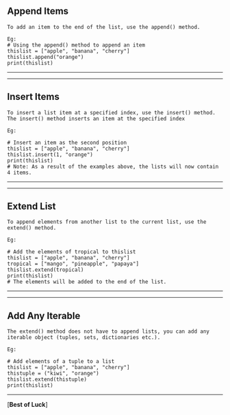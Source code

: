 Append Items
---
```
To add an item to the end of the list, use the append() method.

Eg:
# Using the append() method to append an item
thislist = ["apple", "banana", "cherry"]
thislist.append("orange")
print(thislist)
```
----------------------------------------------------------------------------------------------------
----------

Insert Items
---
```
To insert a list item at a specified index, use the insert() method.
The insert() method inserts an item at the specified index

Eg:

# Insert an item as the second position
thislist = ["apple", "banana", "cherry"]
thislist.insert(1, "orange")
print(thislist)
# Note: As a result of the examples above, the lists will now contain 4 items.
```

---------------------------------------------------------------------------------------------------
-----------

Extend List
---
```
To append elements from another list to the current list, use the extend() method.

Eg:

# Add the elements of tropical to thislist
thislist = ["apple", "banana", "cherry"]
tropical = ["mango", "pineapple", "papaya"]
thislist.extend(tropical)
print(thislist)
# The elements will be added to the end of the list.
```

--------------------------------------------------------------------------------------------------
------------


Add Any Iterable
---

```
The extend() method does not have to append lists, you can add any iterable object (tuples, sets, dictionaries etc.).

Eg:

# Add elements of a tuple to a list
thislist = ["apple", "banana", "cherry"]
thistuple = ("kiwi", "orange")
thislist.extend(thistuple)
print(thislist)
```

--------------------------------------------------------------------------------------------------------------
[**Best of Luck**]